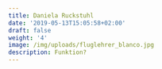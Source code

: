 ```yaml
---
title: Daniela Ruckstuhl
date: '2019-05-13T15:05:58+02:00'
draft: false
weight: '4'
image: /img/uploads/fluglehrer_blanco.jpg
description: Funktion?
---
```


